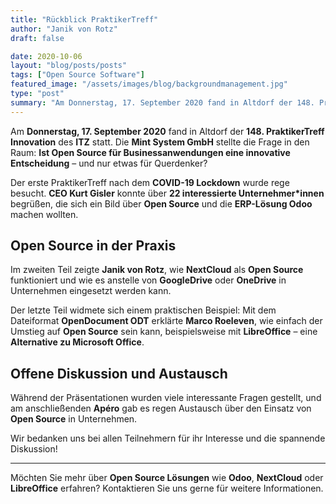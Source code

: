 ```yaml
---
title: "Rückblick PraktikerTreff"
author: "Janik von Rotz"
draft: false

date: 2020-10-06
layout: "blog/posts/posts"
tags: ["Open Source Software"]
featured_image: "/assets/images/blog/backgroundmanagement.jpg"
type: "post"
summary: "Am Donnerstag, 17. September 2020 fand in Altdorf der 148. PraktikerTreff Innovation des ITZ statt. Mint System GmbH ging der Frage nach, ob Open Source für Businessanwendungen eine innovative Entsche..."
---
```


Am **Donnerstag, 17. September 2020** fand in Altdorf der **148. PraktikerTreff Innovation** des **ITZ** statt. Die **Mint System GmbH** stellte die Frage in den Raum: **Ist Open Source für Businessanwendungen eine innovative Entscheidung** – und nur etwas für Querdenker?

Der erste PraktikerTreff nach dem **COVID-19 Lockdown** wurde rege besucht. **CEO Kurt Gisler** konnte über **22 interessierte Unternehmer*innen** begrüßen, die sich ein Bild über **Open Source** und die **ERP-Lösung Odoo** machen wollten.

## Open Source in der Praxis

Im zweiten Teil zeigte **Janik von Rotz**, wie **NextCloud** als **Open Source** funktioniert und wie es anstelle von **GoogleDrive** oder **OneDrive** in Unternehmen eingesetzt werden kann.

Der letzte Teil widmete sich einem praktischen Beispiel: Mit dem Dateiformat **OpenDocument ODT** erklärte **Marco Roeleven**, wie einfach der Umstieg auf **Open Source** sein kann, beispielsweise mit **LibreOffice** – eine **Alternative zu Microsoft Office**.

## Offene Diskussion und Austausch

Während der Präsentationen wurden viele interessante Fragen gestellt, und am anschließenden **Apéro** gab es regen Austausch über den Einsatz von **Open Source** in Unternehmen.

Wir bedanken uns bei allen Teilnehmern für ihr Interesse und die spannende Diskussion!

---

Möchten Sie mehr über **Open Source Lösungen** wie **Odoo**, **NextCloud** oder **LibreOffice** erfahren? Kontaktieren Sie uns gerne für weitere Informationen.


